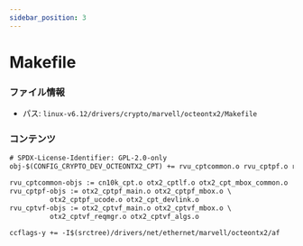 ```yaml
---
sidebar_position: 3
---
```

# Makefile

### ファイル情報

- パス: `linux-v6.12/drivers/crypto/marvell/octeontx2/Makefile`

### コンテンツ

```txt
# SPDX-License-Identifier: GPL-2.0-only
obj-$(CONFIG_CRYPTO_DEV_OCTEONTX2_CPT) += rvu_cptcommon.o rvu_cptpf.o rvu_cptvf.o

rvu_cptcommon-objs := cn10k_cpt.o otx2_cptlf.o otx2_cpt_mbox_common.o
rvu_cptpf-objs := otx2_cptpf_main.o otx2_cptpf_mbox.o \
		  otx2_cptpf_ucode.o otx2_cpt_devlink.o
rvu_cptvf-objs := otx2_cptvf_main.o otx2_cptvf_mbox.o \
		  otx2_cptvf_reqmgr.o otx2_cptvf_algs.o

ccflags-y += -I$(srctree)/drivers/net/ethernet/marvell/octeontx2/af

```
